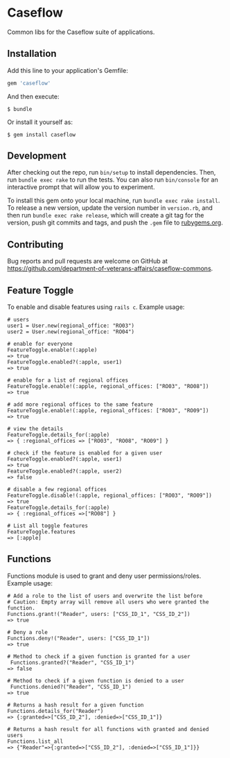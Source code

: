 # Caseflow

Common libs for the Caseflow suite of applications.

## Installation

Add this line to your application's Gemfile:

```ruby
gem 'caseflow'
```

And then execute:

    $ bundle

Or install it yourself as:

    $ gem install caseflow

## Development

After checking out the repo, run `bin/setup` to install dependencies. Then, run `bundle exec rake` to run the tests. You can also run `bin/console` for an interactive prompt that will allow you to experiment.

To install this gem onto your local machine, run `bundle exec rake install`. To release a new version, update the version number in `version.rb`, and then run `bundle exec rake release`, which will create a git tag for the version, push git commits and tags, and push the `.gem` file to [rubygems.org](https://rubygems.org).

## Contributing

Bug reports and pull requests are welcome on GitHub at https://github.com/department-of-veterans-affairs/caseflow-commons.

## Feature Toggle

To enable and disable features using `rails c`. Example usage:

```
# users
user1 = User.new(regional_office: "RO03")
user2 = User.new(regional_office: "RO04")

# enable for everyone
FeatureToggle.enable!(:apple)
=> true
FeatureToggle.enabled?(:apple, user1)
=> true

# enable for a list of regional offices
FeatureToggle.enable!(:apple, regional_offices: ["RO03", "RO08"])
=> true

# add more regional offices to the same feature
FeatureToggle.enable!(:apple, regional_offices: ["RO03", "RO09"])
=> true

# view the details
FeatureToggle.details_for(:apple)
=> { :regional_offices => ["RO03", "RO08", "RO09"] }

# check if the feature is enabled for a given user
FeatureToggle.enabled?(:apple, user1)
=> true
FeatureToggle.enabled?(:apple, user2)
=> false

# disable a few regional offices
FeatureToggle.disable!(:apple, regional_offices: ["RO03", "RO09"])
=> true
FeatureToggle.details_for(:apple)
=> { :regional_offices =>["RO08"] }

# List all toggle features
FeatureToggle.features
=> [:apple]
```

## Functions

Functions module is used to grant and deny user permissions/roles. Example usage:

```
# Add a role to the list of users and overwrite the list before
# Caution: Empty array will remove all users who were granted the function.
Functions.grant!("Reader", users: ["CSS_ID_1", "CSS_ID_2"])
=> true

# Deny a role
Functions.deny!("Reader", users: ["CSS_ID_1"])
=> true

# Method to check if a given function is granted for a user
 Functions.granted?("Reader", "CSS_ID_1")
=> false

# Method to check if a given function is denied to a user
 Functions.denied?("Reader", "CSS_ID_1")
=> true

# Returns a hash result for a given function
Functions.details_for("Reader")
=> {:granted=>["CSS_ID_2"], :denied=>["CSS_ID_1"]}

# Returns a hash result for all functions with granted and denied users
Functions.list_all
=> {"Reader"=>{:granted=>["CSS_ID_2"], :denied=>["CSS_ID_1"]}}
```
